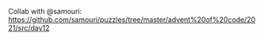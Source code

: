 Collab with @samouri: https://github.com/samouri/puzzles/tree/master/advent%20of%20code/2021/src/day12
